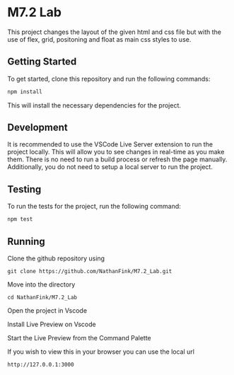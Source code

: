 # M7.2 Lab

This project changes the layout of the given html and css file but with the use of flex, grid, positoning and float as main css styles to use. 

## Getting Started

To get started, clone this repository and run the following commands:

```bash
npm install
```
This will install the necessary dependencies for the project.

## Development

It is recommended to use the VSCode Live Server extension to run the project
locally. This will allow you to see changes in real-time as you make them. There
is no need to run a build process or refresh the page manually. Additionally,
you do not need to setup a local server to run the project.

## Testing

To run the tests for the project, run the following command:

```bash
npm test
```
## Running
Clone the github repository using

    git clone https://github.com/NathanFink/M7.2_Lab.git

Move into the directory

    cd NathanFink/M7.2_Lab

Open the project in Vscode

Install Live Preview on Vscode

Start the Live Preview from the Command Palette

If you wish to view this in your browser you can use the local url

    http://127.0.0.1:3000